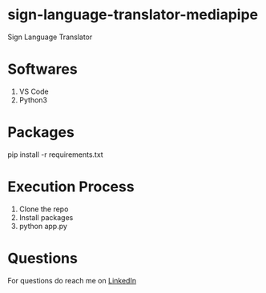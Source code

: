 # sign-language-translator-mediapipe
Sign Language Translator

# Softwares
1. VS Code
2. Python3

# Packages
pip install -r requirements.txt

# Execution Process
1. Clone the repo
2. Install packages
3. python app.py

# Questions
For questions do reach me on <a href="https://linkedin.com/in/MadhuPIoT">LinkedIn</a>
